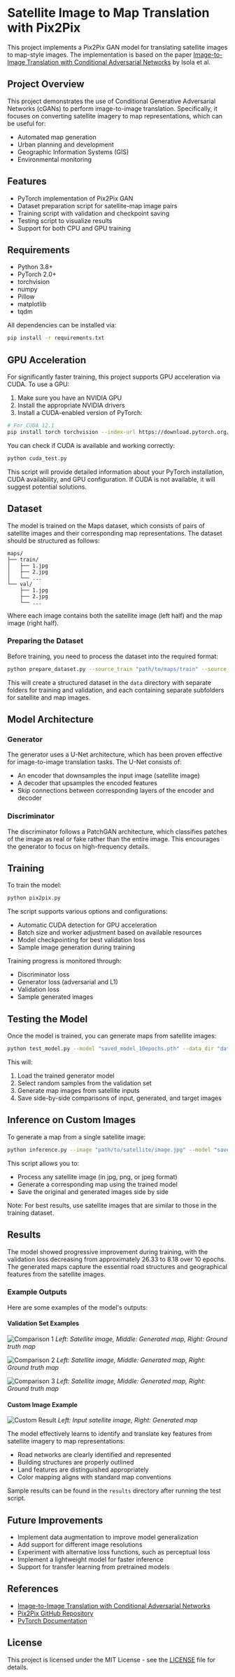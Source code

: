 # Satellite Image to Map Translation with Pix2Pix

This project implements a Pix2Pix GAN model for translating satellite images to map-style images. The implementation is based on the paper [Image-to-Image Translation with Conditional Adversarial Networks](https://arxiv.org/abs/1611.07004) by Isola et al.

## Project Overview

This project demonstrates the use of Conditional Generative Adversarial Networks (cGANs) to perform image-to-image translation. Specifically, it focuses on converting satellite imagery to map representations, which can be useful for:

- Automated map generation
- Urban planning and development
- Geographic Information Systems (GIS)
- Environmental monitoring

## Features

- PyTorch implementation of Pix2Pix GAN
- Dataset preparation script for satellite-map image pairs
- Training script with validation and checkpoint saving
- Testing script to visualize results
- Support for both CPU and GPU training

## Requirements

- Python 3.8+
- PyTorch 2.0+
- torchvision
- numpy
- Pillow
- matplotlib
- tqdm

All dependencies can be installed via:

```bash
pip install -r requirements.txt
```

## GPU Acceleration

For significantly faster training, this project supports GPU acceleration via CUDA. To use a GPU:

1. Make sure you have an NVIDIA GPU
2. Install the appropriate NVIDIA drivers
3. Install a CUDA-enabled version of PyTorch:

```bash
# For CUDA 12.1
pip install torch torchvision --index-url https://download.pytorch.org/whl/cu121
```

You can check if CUDA is available and working correctly:

```bash
python cuda_test.py
```

This script will provide detailed information about your PyTorch installation, CUDA availability, and GPU configuration. If CUDA is not available, it will suggest potential solutions.

## Dataset

The model is trained on the Maps dataset, which consists of pairs of satellite images and their corresponding map representations. The dataset should be structured as follows:

```
maps/
├── train/
│   ├── 1.jpg
│   ├── 2.jpg
│   └── ...
└── val/
    ├── 1.jpg
    ├── 2.jpg
    └── ...
```

Where each image contains both the satellite image (left half) and the map image (right half).

### Preparing the Dataset

Before training, you need to process the dataset into the required format:

```bash
python prepare_dataset.py --source_train "path/to/maps/train" --source_val "path/to/maps/val" --target_dir "data"
```

This will create a structured dataset in the `data` directory with separate folders for training and validation, and each containing separate subfolders for satellite and map images.

## Model Architecture

### Generator

The generator uses a U-Net architecture, which has been proven effective for image-to-image translation tasks. The U-Net consists of:

- An encoder that downsamples the input image (satellite image)
- A decoder that upsamples the encoded features
- Skip connections between corresponding layers of the encoder and decoder

### Discriminator

The discriminator follows a PatchGAN architecture, which classifies patches of the image as real or fake rather than the entire image. This encourages the generator to focus on high-frequency details.

## Training

To train the model:

```bash
python pix2pix.py
```

The script supports various options and configurations:
- Automatic CUDA detection for GPU acceleration
- Batch size and worker adjustment based on available resources
- Model checkpointing for best validation loss
- Sample image generation during training

Training progress is monitored through:
- Discriminator loss
- Generator loss (adversarial and L1)
- Validation loss
- Sample generated images

## Testing the Model

Once the model is trained, you can generate maps from satellite images:

```bash
python test_model.py --model "saved_model_10epochs.pth" --data_dir "data/val" --output_dir "results"
```

This will:
1. Load the trained generator model
2. Select random samples from the validation set
3. Generate map images from satellite inputs
4. Save side-by-side comparisons of input, generated, and target images

## Inference on Custom Images

To generate a map from a single satellite image:

```bash
python inference.py --image "path/to/satellite/image.jpg" --model "saved_model_10epochs.pth" --output "result.png"
```

This script allows you to:
- Process any satellite image (in jpg, png, or jpeg format)
- Generate a corresponding map using the trained model
- Save the original and generated images side by side

Note: For best results, use satellite images that are similar to those in the training dataset.

## Results

The model showed progressive improvement during training, with the validation loss decreasing from approximately 26.33 to 8.18 over 10 epochs. The generated maps capture the essential road structures and geographical features from the satellite images.

### Example Outputs

Here are some examples of the model's outputs:

#### Validation Set Examples

![Comparison 1](Results/comparison_0.png)
*Left: Satellite image, Middle: Generated map, Right: Ground truth map*

![Comparison 2](Results/comparison_1.png)
*Left: Satellite image, Middle: Generated map, Right: Ground truth map*

![Comparison 3](Results/comparison_2.png)
*Left: Satellite image, Middle: Generated map, Right: Ground truth map*

#### Custom Image Example

![Custom Result](custom_result.png)
*Left: Input satellite image, Right: Generated map*

The model effectively learns to identify and translate key features from satellite imagery to map representations:
- Road networks are clearly identified and represented
- Building structures are properly outlined
- Land features are distinguished appropriately
- Color mapping aligns with standard map conventions

Sample results can be found in the `results` directory after running the test script.

## Future Improvements

- Implement data augmentation to improve model generalization
- Add support for different image resolutions
- Experiment with alternative loss functions, such as perceptual loss
- Implement a lightweight model for faster inference
- Support for transfer learning from pretrained models

## References

- [Image-to-Image Translation with Conditional Adversarial Networks](https://arxiv.org/abs/1611.07004)
- [Pix2Pix GitHub Repository](https://github.com/phillipi/pix2pix)
- [PyTorch Documentation](https://pytorch.org/docs/stable/index.html)

## License

This project is licensed under the MIT License - see the [LICENSE](LICENSE) file for details.

